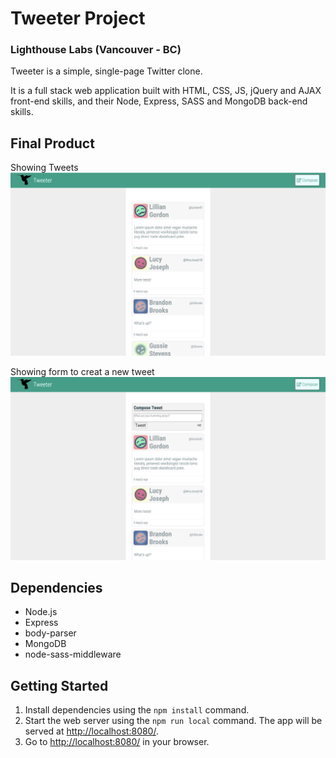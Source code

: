 # Tweeter Project
### Lighthouse Labs (Vancouver - BC)

Tweeter is a simple, single-page Twitter clone.

It is a full stack web application built with HTML, CSS, JS, jQuery and AJAX front-end skills, and their Node, Express, SASS and MongoDB back-end skills.

## Final Product

Showing Tweets
![Showing Tweets](https://raw.githubusercontent.com/DercilioFontes/tweeter/master/docs/Tweets.png)

Showing form to creat a new tweet
![Showing form to creat a new tweet](https://raw.githubusercontent.com/DercilioFontes/tweeter/master/docs/Compose-Tweet.png)

## Dependencies

- Node.js
- Express
- body-parser
- MongoDB
- node-sass-middleware

## Getting Started

1. Install dependencies using the `npm install` command.
2. Start the web server using the `npm run local` command. The app will be served at <http://localhost:8080/>.
3. Go to <http://localhost:8080/> in your browser.
